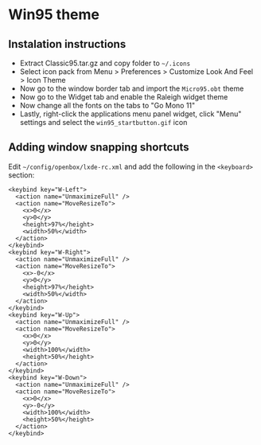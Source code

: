 # Win95 theme

## Instalation instructions

- Extract Classic95.tar.gz and copy folder to `~/.icons`
- Select icon pack from Menu > Preferences > Customize Look And Feel > Icon Theme
- Now go to the window border tab and import the `Micro95.obt` theme
- Now go to the Widget tab and enable the Raleigh widget theme
- Now change all the fonts on the tabs to "Go Mono 11"
- Lastly, right-click the applications menu panel widget, click "Menu" settings
  and select the `win95_startbutton.gif` icon

## Adding window snapping shortcuts

Edit `~/config/openbox/lxde-rc.xml` and add the following in the `<keyboard>` section:

```
<keybind key="W-Left">
  <action name="UnmaximizeFull" />
  <action name="MoveResizeTo">
    <x>0</x>
    <y>0</y>
    <height>97%</height>
    <width>50%</width>
  </action>
</keybind>
<keybind key="W-Right">
  <action name="UnmaximizeFull" />
  <action name="MoveResizeTo">
    <x>-0</x>
    <y>0</y>
    <height>97%</height>
    <width>50%</width>
  </action>
</keybind>
<keybind key="W-Up">
  <action name="UnmaximizeFull" />
  <action name="MoveResizeTo">
    <x>0</x>
    <y>0</y>
    <width>100%</width>
    <height>50%</height>
  </action>
</keybind>
<keybind key="W-Down">
  <action name="UnmaximizeFull" />
  <action name="MoveResizeTo">
    <x>0</x>
    <y>-0</y>
    <width>100%</width>
    <height>50%</height>
  </action>
</keybind>
```

